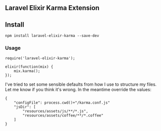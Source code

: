 ## Laravel Elixir Karma Extension

## Install

```
npm install laravel-elixir-karma --save-dev
```

### Usage
```
require('laravel-elixir-karma');

elixir(function(mix) {
    mix.karma();
});
```


I've tried to set some sensible defaults from how I use to structure my files. Let me know if you think it's wrong.
In the meantime override the values:

```
{
    "configFile": process.cwd()+"/karma.conf.js"
    "jsDir": [
        "resources/assets/js/**/*.js", 
        "resources/assets/coffee/**/*.coffee"
    ]
}
```

